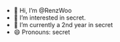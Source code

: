 - 👋 Hi, I’m @RenzWoo
- 👀 I’m interested in secret.
- 🌱 I’m currently a 2nd year in secret
- 😄 Pronouns: secret

<!---
RenzWoo/RenzWoo is a ✨ special ✨ repository because its `README.md` (this file) appears on your GitHub profile.
You can click the Preview link to take a look at your changes.
--->
